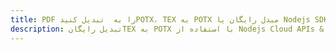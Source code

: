 ---title: PDF را به  تبدیل کنیدPOTX، TEX به POTX مبدل رایگان یا Nodejs SDKdescription: تبدیل رایگانTEX به POTX با استفاده از Nodejs Cloud APIs & SDK همچنین اسناد PDF را در Cloud ایجاد، ویرایش و رندر کنید.---